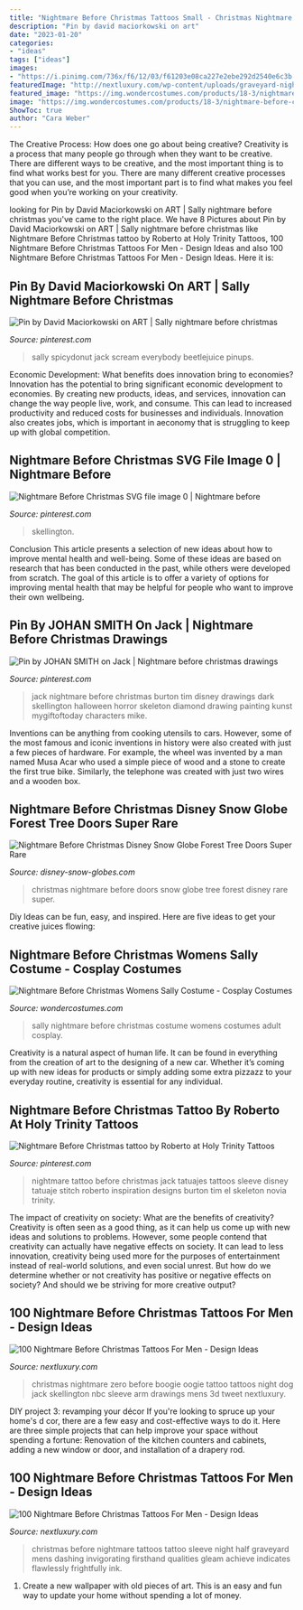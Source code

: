 ```yaml
---
title: "Nightmare Before Christmas Tattoos Small - Christmas Nightmare Before Doors Snow Globe Tree Forest Disney Rare Super"
description: "Pin by david maciorkowski on art"
date: "2023-01-20"
categories:
- "ideas"
tags: ["ideas"]
images:
- "https://i.pinimg.com/736x/f6/12/03/f61203e08ca227e2ebe292d2540e6c3b.jpg"
featuredImage: "http://nextluxury.com/wp-content/uploads/graveyard-night-before-christmas-themed-mens-half-sleeve-tattoo-ideas.jpg"
featured_image: "https://img.wondercostumes.com/products/18-3/nightmare-before-christmas-womens-sally-costume.jpg"
image: "https://img.wondercostumes.com/products/18-3/nightmare-before-christmas-womens-sally-costume.jpg"
ShowToc: true
author: "Cara Weber"
---
```



The Creative Process: How does one go about being creative?
Creativity is a process that many people go through when they want to be creative. There are different ways to be creative, and the most important thing is to find what works best for you. There are many different creative processes that you can use, and the most important part is to find what makes you feel good when you’re working on your creativity.

	

		
looking for Pin by David Maciorkowski on ART | Sally nightmare before christmas you've came to the right place. We have 8 Pictures about Pin by David Maciorkowski on ART | Sally nightmare before christmas like Nightmare Before Christmas tattoo by Roberto at Holy Trinity Tattoos, 100 Nightmare Before Christmas Tattoos For Men - Design Ideas and also 100 Nightmare Before Christmas Tattoos For Men - Design Ideas. Here it is:
		
    
## Pin By David Maciorkowski On ART | Sally Nightmare Before Christmas

<img loading=lazy src="https://i.pinimg.com/736x/26/64/c9/2664c939a48b6a69ec13074e794e7704.jpg" onerror="this.onerror=null;this.src='https://tse3.mm.bing.net/th?id=OIP.6QjYRmmyx2fz4nS5TSNgGwHaKq&amp;pid=15.1';" alt="Pin by David Maciorkowski on ART | Sally nightmare before christmas">

_Source: pinterest.com_

>sally spicydonut jack scream everybody beetlejuice pinups. 

	

Economic Development: What benefits does innovation bring to economies?
Innovation has the potential to bring significant economic development to economies. By creating new products, ideas, and services, innovation can change the way people live, work, and consume. This can lead to increased productivity and reduced costs for businesses and individuals. Innovation also creates jobs, which is important in aeconomy that is struggling to keep up with global competition.

    
## Nightmare Before Christmas SVG File Image 0 | Nightmare Before

<img loading=lazy src="https://i.pinimg.com/736x/40/ec/0d/40ec0d71fa456eff8d8235538495a30b.jpg" onerror="this.onerror=null;this.src='https://tse4.mm.bing.net/th?id=OIP.ENB9ix50fEnIenv0d2Sl1gHaLe&amp;pid=15.1';" alt="Nightmare Before Christmas SVG file image 0 | Nightmare before">

_Source: pinterest.com_

>skellington. 

	

Conclusion
This article presents a selection of new ideas about how to improve mental health and well-being. Some of these ideas are based on research that has been conducted in the past, while others were developed from scratch. The goal of this article is to offer a variety of options for improving mental health that may be helpful for people who want to improve their own wellbeing.

    
## Pin By JOHAN SMITH On Jack | Nightmare Before Christmas Drawings

<img loading=lazy src="https://i.pinimg.com/736x/7b/23/73/7b2373765e7ab9a56d2f5e8fe2bdd61c.jpg" onerror="this.onerror=null;this.src='https://tse2.mm.bing.net/th?id=OIP.fI_gWGSkGSarRaFhK8IPGQHaKu&amp;pid=15.1';" alt="Pin by JOHAN SMITH on Jack | Nightmare before christmas drawings">

_Source: pinterest.com_

>jack nightmare before christmas burton tim disney drawings dark skellington halloween horror skeleton diamond drawing painting kunst mygiftoftoday characters mike. 

	

Inventions can be anything from cooking utensils to cars. However, some of the most famous and iconic inventions in history were also created with just a few pieces of hardware. For example, the wheel was invented by a man named Musa Acar who used a simple piece of wood and a stone to create the first true bike. Similarly, the telephone was created with just two wires and a wooden box.

    
## Nightmare Before Christmas Disney Snow Globe Forest Tree Doors Super Rare

<img loading=lazy src="http://disney-snow-globes.com/pics/Nightmare-Before-Christmas-Disney-Snow-Globe-Forest-Tree-Doors-Super-Rare-03-ea.jpg" onerror="this.onerror=null;this.src='https://tse1.mm.bing.net/th?id=OIP.qrXIETyRyL9PG7HHx06nBQAAAA&amp;pid=15.1';" alt="Nightmare Before Christmas Disney Snow Globe Forest Tree Doors Super Rare">

_Source: disney-snow-globes.com_

>christmas nightmare before doors snow globe tree forest disney rare super. 

	

Diy Ideas can be fun, easy, and inspired. Here are five ideas to get your creative juices flowing:

    
## Nightmare Before Christmas Womens Sally Costume - Cosplay Costumes

<img loading=lazy src="https://img.wondercostumes.com/products/18-3/nightmare-before-christmas-womens-sally-costume.jpg" onerror="this.onerror=null;this.src='https://tse1.mm.bing.net/th?id=OIP.b9BXa021L9U2fAbD9CSooQHaKX&amp;pid=15.1';" alt="Nightmare Before Christmas Womens Sally Costume - Cosplay Costumes">

_Source: wondercostumes.com_

>sally nightmare before christmas costume womens costumes adult cosplay. 

	

Creativity is a natural aspect of human life. It can be found in everything from the creation of art to the designing of a new car. Whether it’s coming up with new ideas for products or simply adding some extra pizzazz to your everyday routine, creativity is essential for any individual.

    
## Nightmare Before Christmas Tattoo By Roberto At Holy Trinity Tattoos

<img loading=lazy src="https://i.pinimg.com/736x/f6/12/03/f61203e08ca227e2ebe292d2540e6c3b.jpg" onerror="this.onerror=null;this.src='https://tse2.mm.bing.net/th?id=OIP.qR7eirX6OyeFoeqAP1GJ3gHaOT&amp;pid=15.1';" alt="Nightmare Before Christmas tattoo by Roberto at Holy Trinity Tattoos">

_Source: pinterest.com_

>nightmare tattoo before christmas jack tatuajes tattoos sleeve disney tatuaje stitch roberto inspiration designs burton tim el skeleton novia trinity. 

	

The impact of creativity on society: What are the benefits of creativity?
Creativity is often seen as a good thing, as it can help us come up with new ideas and solutions to problems. However, some people contend that creativity can actually have negative effects on society. It can lead to less innovation, creativity being used more for the purposes of entertainment instead of real-world solutions, and even social unrest. But how do we determine whether or not creativity has positive or negative effects on society? And should we be striving for more creative output?

    
## 100 Nightmare Before Christmas Tattoos For Men - Design Ideas

<img loading=lazy src="http://nextluxury.com/wp-content/uploads/zero-with-oogie-boogie-mens-night-before-christmas-arm-tattoo.jpg" onerror="this.onerror=null;this.src='https://tse2.mm.bing.net/th?id=OIP.gVgd_m85g8-_FUytynLZUgHaHa&amp;pid=15.1';" alt="100 Nightmare Before Christmas Tattoos For Men - Design Ideas">

_Source: nextluxury.com_

>christmas nightmare zero before boogie oogie tattoo tattoos night dog jack skellington nbc sleeve arm drawings mens 3d tweet nextluxury. 

	

DIY project 3: revamping your décor
If you're looking to spruce up your home's d cor, there are a few easy and cost-effective ways to do it. Here are three simple projects that can help improve your space without spending a fortune: Renovation of the kitchen counters and cabinets, adding a new window or door, and installation of a drapery rod.

    
## 100 Nightmare Before Christmas Tattoos For Men - Design Ideas

<img loading=lazy src="http://nextluxury.com/wp-content/uploads/graveyard-night-before-christmas-themed-mens-half-sleeve-tattoo-ideas.jpg" onerror="this.onerror=null;this.src='https://tse3.mm.bing.net/th?id=OIP.wAmw8Gqr5Zc3kVAfK3bbtwHaHa&amp;pid=15.1';" alt="100 Nightmare Before Christmas Tattoos For Men - Design Ideas">

_Source: nextluxury.com_

>christmas before nightmare tattoos tattoo sleeve night half graveyard mens dashing invigorating firsthand qualities gleam achieve indicates flawlessly frightfully ink. 

	

1. Create a new wallpaper with old pieces of art. This is an easy and fun way to update your home without spending a lot of money.

